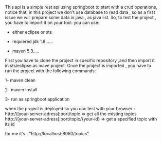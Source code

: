 This api is a simple rest api using springboot to start with a crud operations,
notice that, in this project we don't use database to read data , so as a first issue 
we will prepare some data in java , as java list.
So, to test the project , you have to import it on your tool:
you can use:

  - either eclipse or sts
  
  - requiered jdk 1.8......
  
  - maven 5.3.....
  
First you have to clone the project in specific repository ,and then import it in sts/eclipse as mave project.
Once the project is imported , you have to run the project with the following commands: 

  1- maven clean
 
  2- maven install
 
  3- run as springboot application
 
 
when the project is deployed so you can test with your browser : 
  http://[your-server-adress]:port/topic   => get all the existing topics 
  http://[your-server-adress]:port/topic/{your-id} => get a specified topic with its id
  
  
  for me it's : "http://localhost:8080/topics"
 
